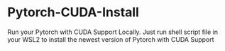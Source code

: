 # Pytorch-CUDA-Install
Run your Pytorch with CUDA Support Locally. Just run shell script file in your WSL2 to install the newest version of Pytorch with CUDA Support
